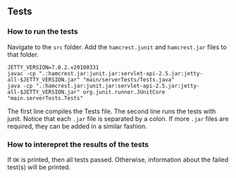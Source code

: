 ## Tests

### How to run the tests

Navigate to the `src` folder. Add the `hamcrest.junit` and `hamcrest.jar` files to that folder.
```
JETTY_VERSION=7.0.2.v20100331
javac -cp ".:hamcrest.jar:junit.jar:servlet-api-2.5.jar:jetty-all-$JETTY_VERSION.jar" "main/serverTests/Tests.java"
java -cp ".:hamcrest.jar:junit.jar:servlet-api-2.5.jar:jetty-all-$JETTY_VERSION.jar" org.junit.runner.JUnitCore "main.serverTests.Tests"
```

The first line compiles the Tests file. The second line runs the tests with junit. Notice that each `.jar` file is separated by a colon. If more `.jar` files are required, they can be added in a similar fashion.

### How to interepret the results of the tests
If `OK` is printed, then all tests passed. Otherwise, information about the failed test(s) will be printed.